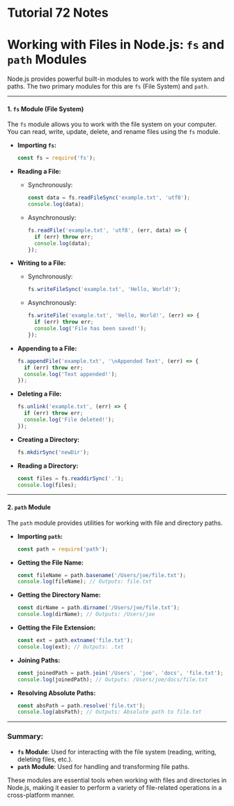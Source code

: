 # Tutorial **72** Notes

# Working with Files in Node.js: `fs` and `path` Modules

Node.js provides powerful built-in modules to work with the file system and paths. The two primary modules for this are `fs` (File System) and `path`.

---

#### 1. **`fs` Module (File System)**

The `fs` module allows you to work with the file system on your computer. You can read, write, update, delete, and rename files using the `fs` module.

- **Importing `fs`:**
  ```javascript
  const fs = require('fs');
  ```

- **Reading a File:**
  - Synchronously:
    ```javascript
    const data = fs.readFileSync('example.txt', 'utf8');
    console.log(data);
    ```
  - Asynchronously:
    ```javascript
    fs.readFile('example.txt', 'utf8', (err, data) => {
      if (err) throw err;
      console.log(data);
    });
    ```

- **Writing to a File:**
  - Synchronously:
    ```javascript
    fs.writeFileSync('example.txt', 'Hello, World!');
    ```
  - Asynchronously:
    ```javascript
    fs.writeFile('example.txt', 'Hello, World!', (err) => {
      if (err) throw err;
      console.log('File has been saved!');
    });
    ```

- **Appending to a File:**
  ```javascript
  fs.appendFile('example.txt', '\nAppended Text', (err) => {
    if (err) throw err;
    console.log('Text appended!');
  });
  ```

- **Deleting a File:**
  ```javascript
  fs.unlink('example.txt', (err) => {
    if (err) throw err;
    console.log('File deleted!');
  });
  ```

- **Creating a Directory:**
  ```javascript
  fs.mkdirSync('newDir');
  ```

- **Reading a Directory:**
  ```javascript
  const files = fs.readdirSync('.');
  console.log(files);
  ```

---

#### 2. **`path` Module**

The `path` module provides utilities for working with file and directory paths.

- **Importing `path`:**
  ```javascript
  const path = require('path');
  ```

- **Getting the File Name:**
  ```javascript
  const fileName = path.basename('/Users/joe/file.txt');
  console.log(fileName); // Outputs: file.txt
  ```

- **Getting the Directory Name:**
  ```javascript
  const dirName = path.dirname('/Users/joe/file.txt');
  console.log(dirName); // Outputs: /Users/joe
  ```

- **Getting the File Extension:**
  ```javascript
  const ext = path.extname('file.txt');
  console.log(ext); // Outputs: .txt
  ```

- **Joining Paths:**
  ```javascript
  const joinedPath = path.join('/Users', 'joe', 'docs', 'file.txt');
  console.log(joinedPath); // Outputs: /Users/joe/docs/file.txt
  ```

- **Resolving Absolute Paths:**
  ```javascript
  const absPath = path.resolve('file.txt');
  console.log(absPath); // Outputs: Absolute path to file.txt
  ```

---

### Summary:

- **`fs` Module**: Used for interacting with the file system (reading, writing, deleting files, etc.).
- **`path` Module**: Used for handling and transforming file paths.

These modules are essential tools when working with files and directories in Node.js, making it easier to perform a variety of file-related operations in a cross-platform manner.